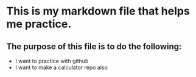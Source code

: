 # This is my markdown file that helps me practice.
## The purpose of this file is to do the following:
* I want to practice with github
* I want to make a calculator repo also
